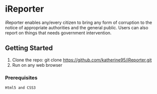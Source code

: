 # iReporter
iReporter enables any/every citizen to bring any form of corruption to the notice of appropriate authorities and the general public. Users can also report on things that needs government intervention.

## Getting Started

1. Clone the repo:
    git clone https://github.com/katherine95/iReporter.git
2. Run on any web browser    


### Prerequisites

```
Html5 and CSS3
```
